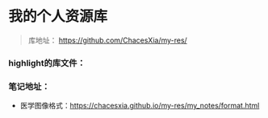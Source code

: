 # 我的个人资源库 
> 库地址： https://github.com/ChacesXia/my-res/

### highlight的库文件：

### 笔记地址：

- 医学图像格式：https://chacesxia.github.io/my-res/my_notes/format.html